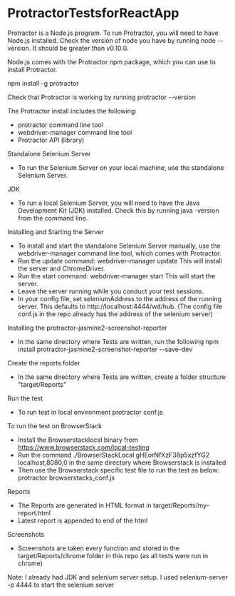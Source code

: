 # ProtractorTestsforReactApp

Protractor is a Node.js program. To run Protractor, you will need to have Node.js installed. Check the version of node you have by running node --version. It should be greater than v0.10.0.

Node.js comes with the Protractor npm package, which you can use to install Protractor.

npm install -g protractor

Check that Protractor is working by running protractor --version

The Protractor install includes the following:
- protractor command line tool
- webdriver-manager command line tool
- Protractor API (library)

Standalone Selenium Server
- To run the Selenium Server on your local machine, use the standalone Selenium Server.

JDK
- To run a local Selenium Server, you will need to have the Java Development Kit (JDK) installed. Check this by running java -version from the command line.

Installing and Starting the Server
- To install and start the standalone Selenium Server manually, use the webdriver-manager command line tool, which comes with Protractor.
- Run the update command: webdriver-manager update This will install the server and ChromeDriver.
- Run the start command: webdriver-manager start This will start the server. 
- Leave the server running while you conduct your test sessions.
- In your config file, set seleniumAddress to the address of the running server. This defaults to http://localhost:4444/wd/hub.
 (The config file conf.js in the repo already has the address of the selenium server)

Installing the protractor-jasmine2-screenshot-reporter
- In the same directory where Tests are written, run the following
npm install protractor-jasmine2-screenshot-reporter --save-dev

Create the reports folder
- In the same directory where Tests are written, create a folder structure "target/Reports"

Run the test
- To run test in local environment 
    protractor conf.js

To run the test on BrowserStack
- Install the Browserstacklocal binary from https://www.browserstack.com/local-testing
- Run the command ./BrowserStackLocal gHEorNfXzF38p5xzfYG2 localhost,8080,0 in the same directory where Browserstack is installed
- Then use the Browserstack specific test file to run the test as below:
    protractor browserstacks_conf.js

Reports
- The Reports are generated in HTML format in target/Reports/my-report.html
- Latest report is appended to end of the html

Screenshots
- Screenshots are taken every function and stored in the target/Reports/chrome folder in this repo (as all tests were run in chrome)

 Note: I already had JDK and selenium server setup. I used selenium-server -p 4444 to start the selenium server
